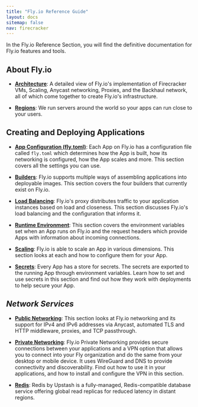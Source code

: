 ```yaml
---
title: "Fly.io Reference Guide"
layout: docs
sitemap: false
nav: firecracker
---
```


In the Fly.io Reference Section, you will find the definitive documentation for Fly.io features and tools.

## About Fly.io

* [**Architecture**](/docs/reference/architecture/): 
A detailed view of Fly.io's implementation of Firecracker VMs, Scaling, Anycast networking, Proxies, and the Backhaul network, all of which come together to create Fly.io's infrastructure.

* [**Regions**](/docs/reference/regions/):
We run servers around the world so your apps can run close to your users.

## Creating and Deploying Applications

* [**App Configuration (fly.toml)**](/docs/reference/configuration/):
Each App on Fly.io has a configuration file called `fly.toml` which determines how the App is built, how its networking is configured, how the App scales and more. This section covers all the settings you can use.

* [**Builders**](/docs/reference/builders/): 
Fly.io supports multiple ways of assembling applications into deployable images. This section covers the four builders that currently exist on Fly.io.

* [**Load Balancing**](/docs/reference/load-balancing/):
Fly.io's proxy distributes traffic to your application instances based on load and closeness. This section discusses Fly.io's load balancing and the configuration that informs it.

* [**Runtime Environment**](/docs/reference/runtime-environment/):
This section covers the environment variables set when an App runs on Fly.io and the request headers which provide Apps with information about incoming connections.

* [**Scaling**](/docs/reference/scaling/):
Fly.io is able to scale an App in various dimensions. This section looks at each and how to configure them for your App.

* [**Secrets**](/docs/reference/secrets/):
Every App has a store for secrets. The secrets are exported to the running App through environment variables. Learn how to set and use secrets in this section and find out how they work with deployments to help secure your App.

## _Network Services_

* [**Public Networking**](/docs/reference/services/):
This section looks at Fly.io networking and its support for IPv4 and IPv6 addresses via Anycast, automated TLS and HTTP middleware, proxies, and TCP passthrough.

* [**Private Networking**](/docs/reference/private-networking/):
Fly.io Private Networking provides secure connections between your applications and a VPN option that allows you to connect into your Fly organization and do the same from your desktop or mobile device. It uses WireGuard and DNS to provide connectivity and discoverability. Find out how to use it in your applications, and how to install and configure the VPN in this section.

* [**Redis**](/docs/reference/redis/):
Redis by Upstash is a fully-managed, Redis-compatible database service offering global read replicas for reduced latency in distant regions.
